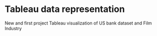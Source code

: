 # Tableau data representation
New and first project
Tableau visualization of US bank dataset and Film Industry
